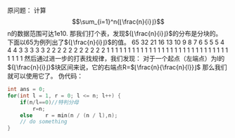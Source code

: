 原问题：
计算$$\sum_{i=1}^n{⌊\frac{n}{i}⌋}$$
n的数据范围可达1e10.
那我们打个表，发现${⌊\frac{n}{i}⌋}$的分布是分块的。
下面以65为例列出了${⌊\frac{n}{i}⌋}$的值。
        65 32 21 16 13 10 9 8 7 6 5 5 5 4 4 4 3 3 3 3 3 2 2 2 2 2 2 2 2 2 2 2 1 1 1 1 1 1 1 1 1 1 1 1 1 1 1 1 1 1 1 1 1 1 1 1 1 1 1 1 1 1 1 1 1
然后通过进一步的打表找规律，我们发现：
对于一个起点（左端点）为l的${⌊\frac{n}{i}⌋}$块区间来说，它的右端点R=$⌊\frac{n}{\frac{n}{l}}⌋$
那么我们就可以使用它了。
伪代码：
```cpp
int ans = 0;
for(int l = 1, r = 0; l <= n; l++) {
    if(n/l==0)//特判分母
        r=n;
    else    r = min(n / (n / l),n);
    // do something
}
```